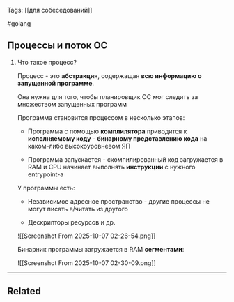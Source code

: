 Tags: [[для собеседований]]

#golang 



## Процессы и поток ОС



1. Что такое процесс?

	Процесс - это **абстракция**, содержащая **всю информацию о запущенной программе**.
	
	Она нужна для того, чтобы планировщик ОС мог следить за множеством запущенных программ
	
	
	Программа становится процессом в несколько этапов:
	
	- Программа с помощью **комплилятора** приводится к **исполняемому коду** - **бинарному представлению кода** на каком-либо высокоуровневом ЯП
	  
	- Программа запускается - скомпилированный код загружается в RAM и CPU начинает выполнять **инструкции** с нужного entrypoint-а
	
	
	
	У программы есть:
	
	- Независимое адресное пространство - другие процессы не могут писать в/читать из другого
	  
	- Дескрипторы ресурсов и др.
	
	![[Screenshot From 2025-10-07 02-26-54.png]]
	
	
	Бинарник программы загружается в RAM **сегментами**:
	
	![[Screenshot From 2025-10-07 02-30-09.png]]
	
	
	
	
	





---


## Related


